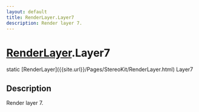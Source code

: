 ```yaml
---
layout: default
title: RenderLayer.Layer7
description: Render layer 7.
---
```

# [RenderLayer]({{site.url}}/Pages/StereoKit/RenderLayer.html).Layer7

<div class='signature' markdown='1'>
static [RenderLayer]({{site.url}}/Pages/StereoKit/RenderLayer.html) Layer7
</div>

## Description
Render layer 7.

